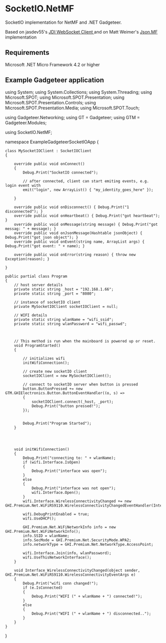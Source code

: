 SocketIO.NetMF
==============


SocketIO implementation for NetMF and .NET Gadgeteer.

Based on jasdev55's <a href="http://jdiwebsocketclient.codeplex.com/">JDI WebSocket Client </a> and on
Matt Weimer's <a href="https://github.com/mweimer/Json.NetMF">Json.MF</a> implementation


Requirements
------------

Microsoft .NET Micro Framework 4.2 or higher


Example Gadgeteer application
-----------------------------

using System;
using System.Collections;
using System.Threading;
using Microsoft.SPOT;
using Microsoft.SPOT.Presentation;
using Microsoft.SPOT.Presentation.Controls;
using Microsoft.SPOT.Presentation.Media;
using Microsoft.SPOT.Touch;

using Gadgeteer.Networking;
using GT = Gadgeteer;
using GTM = Gadgeteer.Modules;

using SocketIO.NetMF;

namespace ExampleGadgeteerSocketIOApp
{

    class MySocketIOClient : SocketIOClient
    {

        override public void onConnect()
        {
            Debug.Print("SocketIO connected");
            
            // after connected, client can start emiting events, e.g. login event with
            emit("login", new ArrayList() { "my_identity_goes_here" });

        }

        override public void onDisconnect() { Debug.Print("1 disconnected"); }
        override public void onHeartbeat() { Debug.Print("got heartbeat"); }
        override public void onMessage(string message) { Debug.Print("got messag: " + message); }
        override public void onJsonMessage(Hashtable jsonObject) { Debug.Print("got json object"); }
        override public void onEvent(string name, ArrayList args) { Debug.Print("got event: " + name); }

        override public void onError(string reason) { throw new Exception(reason); }

    }

    public partial class Program
    {
        // host server details
        private static string _host = "192.168.1.66";
        private static string _port = "8080";

        // instance of socketIO client
        private MySocketIOClient socketIOClient = null;

        // WIFI details
        private static string wlanName = "wifi_ssid";
        private static string wlanPassword = "wifi_passwd";



        // This method is run when the mainboard is powered up or reset.
        void ProgramStarted()
        {

            // initializes wifi
            initWifiConnection();

            // create new socketIO client
            socketIOClient = new MySocketIOClient();

            // connect to socketIO server when button is pressed
            button.ButtonPressed += new GTM.GHIElectronics.Button.ButtonEventHandler((o, s) =>
            {
                socketIOClient.connect(_host, _port);
                Debug.Print("button pressed!");
            });


            Debug.Print("Program Started");
        }




        void initWifiConnection()
        {
            Debug.Print("connecting to: " + wlanName);
            if (wifi.Interface.IsOpen)
            {
                Debug.Print("interface was open");
            }
            else
            {
                Debug.Print("interface was not open");
                wifi.Interface.Open();
            }
            wifi.Interface.WirelessConnectivityChanged += new GHI.Premium.Net.WiFiRS9110.WirelessConnectivityChangedEventHandler(Interface_WirelessConnectivityChanged);

            wifi.DebugPrintEnabled = true;
            wifi.UseDHCP();

            GHI.Premium.Net.WiFiNetworkInfo info = new GHI.Premium.Net.WiFiNetworkInfo();
            info.SSID = wlanName;
            info.SecMode = GHI.Premium.Net.SecurityMode.WPA2;
            info.networkType = GHI.Premium.Net.NetworkType.AccessPoint;

            wifi.Interface.Join(info, wlanPassword);
            wifi.UseThisNetworkInterface();
        }

        void Interface_WirelessConnectivityChanged(object sender, GHI.Premium.Net.WiFiRS9110.WirelessConnectivityEventArgs e)
        {
            Debug.Print("wifi conn changed!");
            if (e.IsConnected)
            {
                Debug.Print("WIFI (" + wlanName + ") connected!");
            }
            else
            {
                Debug.Print("WIFI (" + wlanName + ") disconnected..");
            }
        }
    }
}

